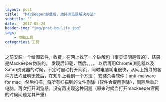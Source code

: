 ```yaml
---
layout: post
title:  "MacKeeper卸载后，劫持浏览器解决办法"
subtitle: ""
date:   2017-05-24
header-img: "img/post-bg-life.jpg"
tags:
    - 电脑工具
categories: 工具
---
```


之前安装一个绘图软件，收费，在网上找了一个破解包（事实证明是假的），结果是Mackeeper伪装的，
发现后卸载，然后。。。。
以后再用Chrome浏览器以及Safari浏览器的时候，不定时自动打开网页，同时电脑耗电很快，从网上搜寻的各种方法均证明无效后，在知乎上看到一个方法：
安装杀毒软件：anti-malware for mac，然后扫描，将所有扫描到的文件删除（软件会提醒删除），删除后重启电脑，再次打开浏览器，没有再出现这种问题（原来时候当打开mackeeper官网的时候问题尤其严重）